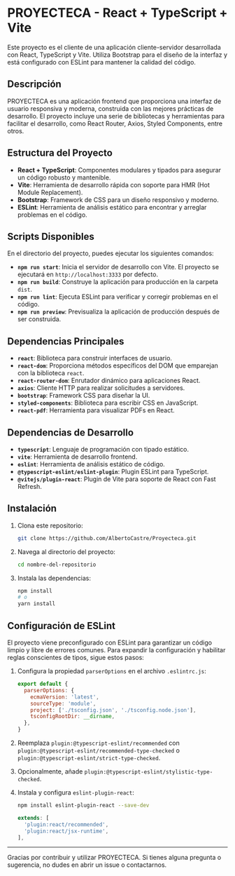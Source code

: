 # PROYECTECA - React + TypeScript + Vite

Este proyecto es el cliente de una aplicación cliente-servidor desarrollada con React, TypeScript y Vite. Utiliza Bootstrap para el diseño de la interfaz y está configurado con ESLint para mantener la calidad del código.

## Descripción

PROYECTECA es una aplicación frontend que proporciona una interfaz de usuario responsiva y moderna, construida con las mejores prácticas de desarrollo. El proyecto incluye una serie de bibliotecas y herramientas para facilitar el desarrollo, como React Router, Axios, Styled Components, entre otros.

## Estructura del Proyecto

- **React + TypeScript**: Componentes modulares y tipados para asegurar un código robusto y mantenible.
- **Vite**: Herramienta de desarrollo rápida con soporte para HMR (Hot Module Replacement).
- **Bootstrap**: Framework de CSS para un diseño responsivo y moderno.
- **ESLint**: Herramienta de análisis estático para encontrar y arreglar problemas en el código.

## Scripts Disponibles

En el directorio del proyecto, puedes ejecutar los siguientes comandos:

- **`npm run start`**: Inicia el servidor de desarrollo con Vite. El proyecto se ejecutará en `http://localhost:3333` por defecto.
- **`npm run build`**: Construye la aplicación para producción en la carpeta `dist`.
- **`npm run lint`**: Ejecuta ESLint para verificar y corregir problemas en el código.
- **`npm run preview`**: Previsualiza la aplicación de producción después de ser construida.

## Dependencias Principales

- **`react`**: Biblioteca para construir interfaces de usuario.
- **`react-dom`**: Proporciona métodos específicos del DOM que emparejan con la biblioteca `react`.
- **`react-router-dom`**: Enrutador dinámico para aplicaciones React.
- **`axios`**: Cliente HTTP para realizar solicitudes a servidores.
- **`bootstrap`**: Framework CSS para diseñar la UI.
- **`styled-components`**: Biblioteca para escribir CSS en JavaScript.
- **`react-pdf`**: Herramienta para visualizar PDFs en React.


## Dependencias de Desarrollo

- **`typescript`**: Lenguaje de programación con tipado estático.
- **`vite`**: Herramienta de desarrollo frontend.
- **`eslint`**: Herramienta de análisis estático de código.
- **`@typescript-eslint/eslint-plugin`**: Plugin ESLint para TypeScript.
- **`@vitejs/plugin-react`**: Plugin de Vite para soporte de React con Fast Refresh.

## Instalación

1. Clona este repositorio:
    ```bash
    git clone https://github.com/AlbertoCastre/Proyecteca.git
    ```

2. Navega al directorio del proyecto:
    ```bash
    cd nombre-del-repositorio
    ```

3. Instala las dependencias:
    ```bash
    npm install
    # o
    yarn install
    ```

## Configuración de ESLint

El proyecto viene preconfigurado con ESLint para garantizar un código limpio y libre de errores comunes. Para expandir la configuración y habilitar reglas conscientes de tipos, sigue estos pasos:

1. Configura la propiedad `parserOptions` en el archivo `.eslintrc.js`:

    ```js
    export default {
      parserOptions: {
        ecmaVersion: 'latest',
        sourceType: 'module',
        project: ['./tsconfig.json', './tsconfig.node.json'],
        tsconfigRootDir: __dirname,
      },
    }
    ```

2. Reemplaza `plugin:@typescript-eslint/recommended` con `plugin:@typescript-eslint/recommended-type-checked` o `plugin:@typescript-eslint/strict-type-checked`.

3. Opcionalmente, añade `plugin:@typescript-eslint/stylistic-type-checked`.

4. Instala y configura `eslint-plugin-react`:

    ```bash
    npm install eslint-plugin-react --save-dev
    ```

    ```js
    extends: [
      'plugin:react/recommended',
      'plugin:react/jsx-runtime',
    ],
    ```


---

Gracias por contribuir y utilizar PROYECTECA. Si tienes alguna pregunta o sugerencia, no dudes en abrir un issue o contactarnos.

